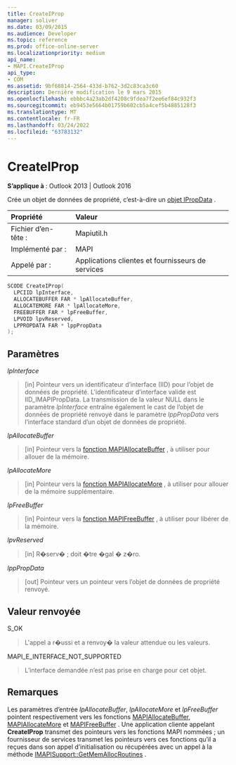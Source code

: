 ```yaml
---
title: CreateIProp
manager: soliver
ms.date: 03/09/2015
ms.audience: Developer
ms.topic: reference
ms.prod: office-online-server
ms.localizationpriority: medium
api_name:
- MAPI.CreateIProp
api_type:
- COM
ms.assetid: 9bf68814-2564-433d-b762-3d2c83ca3c60
description: Dernière modification le 9 mars 2015
ms.openlocfilehash: ebbbc4a23ab2df4208c9fdea7f2ee6ef84c932f3
ms.sourcegitcommit: eb9453e5664b01759b602cb5a4cef5b4885128f3
ms.translationtype: MT
ms.contentlocale: fr-FR
ms.lasthandoff: 03/24/2022
ms.locfileid: "63783132"
---
```

# <a name="createiprop"></a>CreateIProp

**S’applique à** : Outlook 2013 | Outlook 2016
  
Crée un objet de données de propriété, c’est-à-dire un [objet IPropData](ipropdataimapiprop.md) .
  
|Propriété|Valeur|
|:-----|:-----|
|Fichier d’en-tête :  <br/> |Mapiutil.h  <br/> |
|Implémenté par :  <br/> |MAPI  <br/> |
|Appelé par :  <br/> |Applications clientes et fournisseurs de services  <br/> |

```cpp
SCODE CreateIProp(
  LPCIID lpInterface,
  ALLOCATEBUFFER FAR * lpAllocateBuffer,
  ALLOCATEMORE FAR * lpAllocateMore,
  FREEBUFFER FAR * lpFreeBuffer,
  LPVOID lpvReserved,
  LPPROPDATA FAR * lppPropData
);
```

## <a name="parameters"></a>Paramètres

 _lpInterface_
  
> [in] Pointeur vers un identificateur d’interface (IID) pour l’objet de données de propriété. L’identificateur d’interface valide est IID_IMAPIPropData. La transmission de la valeur NULL dans le paramètre _lpInterface_ entraîne également le cast de l’objet de données de propriété renvoyé dans le paramètre _lppPropData_ vers l’interface standard d’un objet de données de propriété.

 _lpAllocateBuffer_
  
> [in] Pointeur vers la [fonction MAPIAllocateBuffer](mapiallocatebuffer.md) , à utiliser pour allouer de la mémoire.

 _lpAllocateMore_
  
> [in] Pointeur vers la [fonction MAPIAllocateMore](mapiallocatemore.md) , à utiliser pour allouer de la mémoire supplémentaire.

 _lpFreeBuffer_
  
> [in] Pointeur vers la [fonction MAPIFreeBuffer](mapifreebuffer.md) , à utiliser pour libérer de la mémoire.

 _lpvReserved_
  
> [in] R�serv� ; doit �tre �gal � z�ro.

 _lppPropData_
  
> [out] Pointeur vers un pointeur vers l’objet de données de propriété renvoyé.

## <a name="return-value"></a>Valeur renvoyée

S_OK
  
> L'appel a r�ussi et a renvoy� la valeur attendue ou les valeurs.

MAPI_E_INTERFACE_NOT_SUPPORTED
  
> L’interface demandée n’est pas prise en charge pour cet objet.

## <a name="remarks"></a>Remarques

Les paramètres d’entrée _lpAllocateBuffer_, _lpAllocateMore_ et _lpFreeBuffer_ pointent respectivement vers les fonctions [MAPIAllocateBuffer](mapiallocatebuffer.md), [MAPIAllocateMore](mapiallocatemore.md) et [MAPIFreeBuffer](mapifreebuffer.md) . Une application cliente appelant **CreateIProp** transmet des pointeurs vers les fonctions MAPI nommées ; un fournisseur de services transmet les pointeurs vers ces fonctions qu’il a reçues dans son appel d’initialisation ou récupérées avec un appel à la méthode [IMAPISupport::GetMemAllocRoutines](imapisupport-getmemallocroutines.md) .
  
